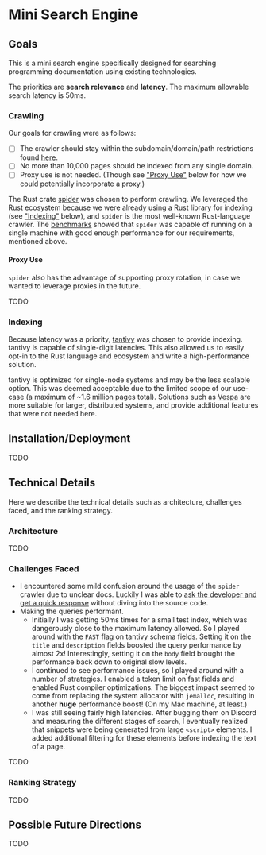 # Mini Search Engine

## Goals

This is a mini search engine specifically designed for searching programming
documentation using existing technologies.

The priorities are **search relevance** and **latency**. The maximum allowable
search latency is 50ms.

### Crawling

Our goals for crawling were as follows:

- [ ] The crawler should stay within the subdomain/domain/path restrictions
      found [here](./domains).
- [ ] No more than 10,000 pages should be indexed from any single domain.
- [ ] Proxy use is not needed. (Though see ["Proxy Use"](#proxy-use) below for
      how we could potentially incorporate a proxy.)

The Rust crate [spider](https://github.com/spider-rs/spider) was chosen to
perform crawling. We leveraged the Rust ecosystem because we were already using
a Rust library for indexing (see ["Indexing"](#indexing) below), and `spider` is
the most well-known Rust-language crawler. The
[benchmarks](https://github.com/spider-rs/spider/blob/main/benches/BENCHMARKS.md)
showed that `spider` was capable of running on a single machine with good
enough performance for our requirements, mentioned above.

#### Proxy Use

`spider` also has the advantage of supporting proxy rotation, in case we wanted
to leverage proxies in the future.

TODO

### Indexing

Because latency was a priority,
[tantivy](https://github.com/quickwit-oss/tantivy) was chosen to provide
indexing. tantivy is capable of single-digit latencies. This also allowed us to
easily opt-in to the Rust language and ecosystem and write a high-performance
solution.

tantivy is optimized for single-node systems and may be the less scalable
option. This was deemed acceptable due to the limited scope of our use-case (a
maximum of ~1.6 million pages total). Solutions such as
[Vespa](https://github.com/vespa-engine/vespa) are more suitable for larger,
distributed systems, and provide additional features that were not needed here.

## Installation/Deployment

TODO

## Technical Details

Here we describe the technical details such as architecture, challenges faced,
and the ranking strategy.

### Architecture

TODO

### Challenges Faced

- I encountered some mild confusion around the usage of the `spider` crawler due
  to unclear docs. Luckily I was able to [ask the developer and get a quick
  response](https://github.com/spider-rs/spider/issues/253) without diving into
  the source code.
- Making the queries performant.
  - Initially I was getting 50ms times for a small test index, which was
    dangerously close to the maximum latency allowed. So I played around with
    the `FAST` flag on tantivy schema fields. Setting it on the `title` and
    `description` fields boosted the query performance by almost 2x!
    Interestingly, setting it on the `body` field brought the performance back
    down to original slow levels.
  - I continued to see performance issues, so I played around with a number of
    strategies. I enabled a token limit on fast fields and enabled Rust compiler
    optimizations. The biggest impact seemed to come from replacing the system
    allocator with `jemalloc`, resulting in another **huge** performance boost!
    (On my Mac machine, at least.)
  - I was still seeing fairly high latencies. After bugging them on Discord and
    measuring the different stages of `search`, I eventually realized that
    snippets were being generated from large `<script>` elements. I added
    additional filtering for these elements before indexing the text of a page.

TODO

### Ranking Strategy

TODO

## Possible Future Directions

TODO
